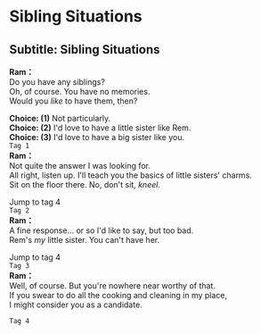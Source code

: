 # Sibling Situations

  
## Subtitle: Sibling Situations
  
**Ram：**  
Do you have any siblings?  
Oh, of course. You have no memories.  
Would you *like* to have them, then?  
  
**Choice: (1)**  Not particularly.  
**Choice: (2)**  I'd love to have a little sister like Rem.  
**Choice: (3)**  I'd love to have a big sister like you.  
`Tag 1`  
**Ram：**  
Not quite the answer I was looking for.  
All right, listen up. I'll teach you the basics of little sisters' charms.  
Sit on the floor there. No, don't sit, *kneel.*  
  
Jump to tag 4  
`Tag 2`  
**Ram：**  
A fine response... or so I'd like to say, but too bad.  
Rem's *my* little sister. You can't have her.  
  
Jump to tag 4  
`Tag 3`  
**Ram：**  
Well, of course. But you're nowhere near worthy of that.  
If you swear to do all the cooking and cleaning in my place,  
I might consider you as a candidate.  
  
`Tag 4`  
